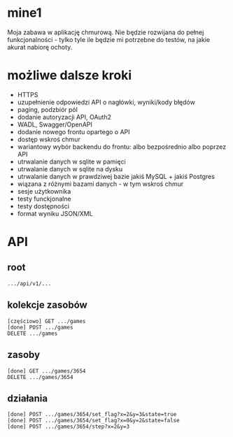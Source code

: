 # mine1

Moja zabawa w aplikację chmurową. 
Nie będzie rozwijana do pełnej funkcjonalności - tylko tyle ile będzie mi potrzebne do testów, na jakie akurat nabiorę ochoty.

# możliwe dalsze kroki

* HTTPS
* uzupełnienie odpowiedzi API o nagłówki, wyniki/kody błędów
* paging, podzbiór pól
* dodanie autoryzacji API, OAuth2
* WADL, Swagger/OpenAPI
* dodanie nowego frontu opartego o API
* dostęp wskroś chmur
* wariantowy wybór backendu do frontu: albo bezpośrednio albo poprzez API
* utrwalanie danych w sqlite w pamięci
* utrwalanie danych w sqlite na dysku
* utrwalanie danych w prawdziwej bazie jakiś MySQL + jakiś Postgres
* wiązana z różnymi bazami danych - w tym wskroś chmur
* sesje użytkownika
* testy funckjonalne
* testy dostępności
* format wyniku JSON/XML


# API

## root

	.../api/v1/...

## kolekcje zasobów
	[częściowo] GET .../games
	[done] POST .../games
	DELETE .../games      

## zasoby
	[done] GET .../games/3654
	DELETE .../games/3654

## działania
	[done] POST .../games/3654/set_flag?x=2&y=3&state=true
	[done] POST .../games/3654/set_flag?x=0&y=2&state=false
	[done] POST .../games/3654/step?x=2&y=3

